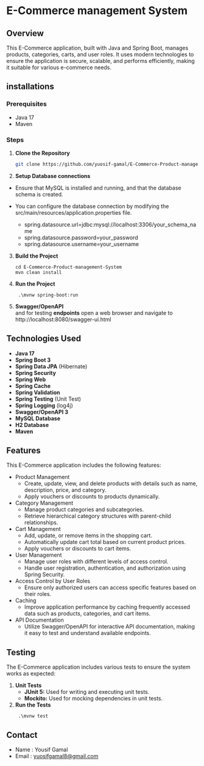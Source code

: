 # E-Commerce management System
## Overview

This E-Commerce application, built with Java and Spring Boot, manages products, categories, carts, and user roles. It uses modern technologies to ensure the application is secure, scalable, and performs efficiently, making it suitable for various e-commerce needs.
## installations

### Prerequisites
* Java 17
* Maven

### Steps

1. **Clone the Repository**

   ```bash
   git clone https://github.com/yuosif-gamal/E-Commerce-Product-management-System.git

2. **Setup Database connections** </br>
* Ensure that MySQL is installed and running, and that the database schema is created.
* You can configure the database connection by modifying the src/main/resources/application.properties file. </br>

  * spring.datasource.url=jdbc:mysql://localhost:3306/your_schema_name
  * spring.datasource.password=your_password
  * spring.datasource.username=your_username
   
   
3. **Build the Project**
    ```
   cd E-Commerce-Product-management-System
   mvn clean install
4. **Run the Project**
   ```
    .\mvnw spring-boot:run

5. **Swagger/OpenAPI** </br>
   and for testing  **endpoints** open a web browser and navigate to http://localhost:8080/swagger-ui.html
## Technologies Used

- **Java 17**
- **Spring Boot 3**
- **Spring Data JPA** (Hibernate)
- **Spring Security**
- **Spring Web**
- **Spring Cache**
- **Spring Validation**
- **Spring Testing** (Unit Test)
- **Spring Logging** (log4j)
- **Swagger/OpenAPI 3**
- **MySQL Database**
- **H2 Database**
- **Maven**

## Features
This E-Commerce application includes the following features:

* Product Management
    * Create, update, view, and delete products with details such as name, description, price, and category.
    * Apply vouchers or discounts to products dynamically.
* Category Management
    * Manage product categories and subcategories.
    * Retrieve hierarchical category structures with parent-child relationships.
* Cart Management
    * Add, update, or remove items in the shopping cart.
    * Automatically update cart total based on current product prices.
    * Apply vouchers or discounts to cart items.
* User Management
    * Manage user roles with different levels of access control.
    * Handle user registration, authentication, and authorization using Spring Security.
* Access Control by User Roles
    * Ensure only authorized users can access specific features based on their roles.
* Caching
    * Improve application performance by caching frequently accessed data such as products, categories, and cart items.
* API Documentation
    * Utilize Swagger/OpenAPI for interactive API documentation, making it easy to test and understand available endpoints.

## Testing
The E-Commerce application includes various tests to ensure the system works as expected:

1. **Unit Tests**
    * **JUnit 5:** Used for writing and executing unit tests.
    * **Mockito:** Used for mocking dependencies in unit tests.
2. **Run the Tests**
   ```
    .\mvnw test
### 

## Contact
- Name : Yousif Gamal
- Email : yuosifgamal8@gmail.com